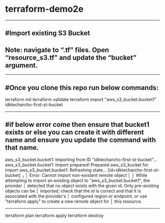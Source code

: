 # terraform-demo2e
---
#Import existing S3 Bucket
---
## Note: navigate to “.tf” files. Open “resource_s3.tf” and update the “bucket” argument.
---
#Once you clone this repo run below commands:
---
terraform init
terraform validate
terraform import "aws_s3_bucket.bucket1" idktecharcho-first-st-bucket

---
#if below error come then ensure that bucket1 exists or else you can create it with different name and ensure you update the command with that name.
---
aws_s3_bucket.bucket1: Importing from ID "idktecharcho-first-st-bucket"...
aws_s3_bucket.bucket1: Import prepared!
  Prepared aws_s3_bucket for import
aws_s3_bucket.bucket1: Refreshing state... [id=idktecharcho-first-st-bucket]
╷
│ Error: Cannot import non-existent remote object
│
│ While attempting to import an existing object to "aws_s3_bucket.bucket1", the provider
│ detected that no object exists with the given id. Only pre-existing objects can be
│ imported; check that the id is correct and that it is associated with the provider's
│ configured region or endpoint, or use "terraform apply" to create a new remote object for
│ this resource.

---
terraform plan
terraform apply
terraform destroy
